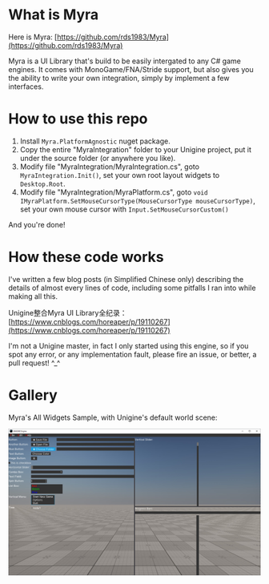 # What is Myra

Here is Myra: [https://github.com/rds1983/Myra](https://github.com/rds1983/Myra)

Myra is a UI Library that's build to be easily intergated to any C# game engines. It comes with MonoGame/FNA/Stride support, but also gives you the ability to write your own integration, simply by implement a few interfaces.

# How to use this repo

1. Install `Myra.PlatformAgnostic` nuget package.
2. Copy the entire "MyraIntegration" folder to your Unigine project, put it under the source folder (or anywhere you like).
3. Modify file "MyraIntegration/MyraIntegration.cs", goto `MyraIntegration.Init()`, set your own root layout widgets to `Desktop.Root`.
4. Modify file "MyraIntegration/MyraPlatform.cs", goto `void IMyraPlatform.SetMouseCursorType(MouseCursorType mouseCursorType)`, set your own mouse cursor with `Input.SetMouseCursorCustom()`

And you're done!

# How these code works

I've written a few blog posts (in Simplified Chinese only) describing the details of almost every lines of code, including some pitfalls I ran into while making all this.

Unigine整合Myra UI Library全纪录：[https://www.cnblogs.com/horeaper/p/19110267](https://www.cnblogs.com/horeaper/p/19110267)

I'm not a Unigine master, in fact I only started using this engine, so if you spot any error, or any implementation fault, please fire an issue, or better, a pull request! ^_^

# Gallery

Myra's All Widgets Sample, with Unigine's default world scene:

![](/images/AllWidgets.jpg)
